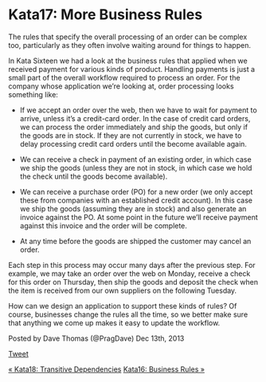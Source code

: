 # Kata17: More Business Rules

The rules that specify the overall processing of an order can be complex too,
particularly as they often involve waiting around for things to happen.

In Kata Sixteen we had a look at the business rules that applied when we
received payment for various kinds of product. Handling payments is just a
small part of the overall workflow required to process an order. For the
company whose application we’re looking at, order processing looks something
like:

  * If we accept an order over the web, then we have to wait for payment to arrive, unless it’s a credit-card order. In the case of credit card orders, we can process the order immediately and ship the goods, but only if the goods are in stock. If they are not currently in stock, we have to delay processing credit card orders until the become available again.

  * We can receive a check in payment of an existing order, in which case we ship the goods (unless they are not in stock, in which case we hold the check until the goods become available).

  * We can receive a purchase order (PO) for a new order (we only accept these from companies with an established credit account). In this case we ship the goods (assuming they are in stock) and also generate an invoice against the PO. At some point in the future we’ll receive payment against this invoice and the order will be complete.

  * At any time before the goods are shipped the customer may cancel an order.

Each step in this process may occur many days after the previous step. For
example, we may take an order over the web on Monday, receive a check for this
order on Thursday, then ship the goods and deposit the check when the item is
received from our own suppliers on the following Tuesday.

How can we design an application to support these kinds of rules? Of course,
businesses change the rules all the time, so we better make sure that anything
we come up makes it easy to update the workflow.

Posted by Dave Thomas (@PragDave) Dec 13th, 2013

[Tweet](http://codekata.com//twitter.com/share)

[« Kata18: Transitive
Dependencies](http://codekata.com/kata/kata18-transitive-dependencies/
"Previous Post: Kata18: Transitive Dependencies") [Kata16: Business Rules
»](http://codekata.com/kata/kata16-business-rules/ "Next Post: Kata16:
Business Rules")

